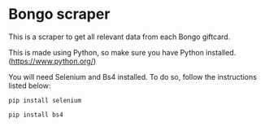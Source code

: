 # Bongo scraper

This is a scraper to get all relevant data from each Bongo giftcard.

This is made using Python, so make sure you have Python installed. (https://www.python.org/)

You will need Selenium and Bs4 installed. To do so, follow the instructions listed below:

<code>pip install selenium</code>

<code>pip install bs4</code>


